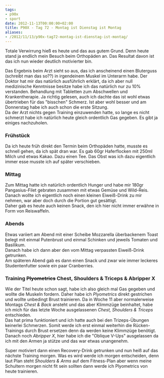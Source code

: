 ```yaml
---
tags:
- p90x
- sport
date: 2012-11-13T00:00:00+02:00
title: P90X - Tag 72 - Montag ist Dienstag ist Montag
aliases:
- /2012/11/13/p90x-tag72-montag-ist-dienstag-ist-montag/
---
```


Totale Verwirrung hieß es heute und das aus gutem Grund. Denn heute stand ja endlich mein Besuch beim Orthopäden an. Das Resultat davon ist das ich nun wieder deutlich motivierter bin.

Das Ergebnis beim Arzt sieht so aus, das ich anscheinend einen Bluterguss (schreibt man das so??) in irgendeinem Muskel im Unterarm habe. Der Doktor hat mir das natürlich ausführlich erklärt, da ich aber null medizinische Kenntnisse besitze habe ich das natürlich nur zu 10% verstanden. Behandlung mit Tabletten zum Abschwellen und Krankentherapie. Ja richtig gelesen, auch ich dachte das ist wohl etwas übertrieben für das "bisschen" Schmerz. Ist aber wohl besser und am Donnerstag habe ich auch schon die erste Sitzung.  
Da der Arzt nichts gegen Training einzuwenden hatte, so lange es nicht schmerzt habe ich natürlich heute gleich ordentlich Gas gegeben. Es gibt ja einiges nachzuholen.  

### Frühstück
Da ich heute früh direkt den Termin beim Orthopäden hatte, musste es schnell gehen, da ich spät dran war. Es gab 60gr Haferflocken mit 250ml Milch und etwas Kakao. Dazu einen Tee. Das Obst was ich dazu eigentlich immer esse musste ich auf später verschieben.

### Mittag
Zum Mittag hatte ich natürlich ordentlich Hunger und habe mir 180gr Pangasius-Filet gebraten zusammen mit etwas Gemüse und Wild-Reis. Danach wollte ich eigentlich noch einen kleinen Eiweiß-Drink zu mir nehmen, war aber doch durch die Portion gut gesättigt.  
Daher gab es heute auch keinen Snack, den ich hier nicht immer erwähne in Form von Reiswaffeln.

### Abends
Etwas variiert am Abend mit einer Scheibe Mozzarella überbackenem Toast belegt mit einmal Putenbrust und einmal Schinken und jeweils Tomaten und Basilikum.  
Danach habe ich dann aber den vom Mittag verpassten Eiweiß-Drink getrunken.  
Am späteren Abend gab es dann einen Snack und zwar wie immer leckeres Studentenfutter sowie ein paar Cranberries.

### Training ~~Plyometrics~~ Chest, Shoulders & Triceps & Abripper X
Wie der Titel heute schon sagt, habe ich also gleich mal Gas gegeben und wollte die Muskeln fordern. Daher habe ich *Plyometrics* direkt gestrichen und wollte unbedingt Brust trainieren. Da in Woche 11 aber normalerweise Montags _Chest & Back_ ansteht und das aber Klimmzüge beinhaltet, habe ich mich für das letzte Woche ausgelassenen _Chest, Shoulders & Triceps_ entschieden.  
Das hat prima funktioniert und ich hatte auch bei den Trizeps-Übungen keinerlei Schmerzen. Somit werde ich erst einmal weiterhin die Rücken-Trainings durch Brust ersetzen denn da werden keine Klimmzüge benötigt.  
Danach noch _Abripper X_, hier habe ich die "Oblique V-Ups" ausgelassen da ich mit den Armen ja stütze und das war etwas unangenehm.

Super motiviert dann einen Recovery-Drink getrunken und nun heiß auf das nächste Training morgen. Was es wird werde ich morgen entscheiden, denn laut Plan steht _Shoulders & Arms_ auf dem Fitness-Plan aber wenn meine Schultern morgen nicht fit sein sollten dann werde ich Plyometrics von heute trainieren.


